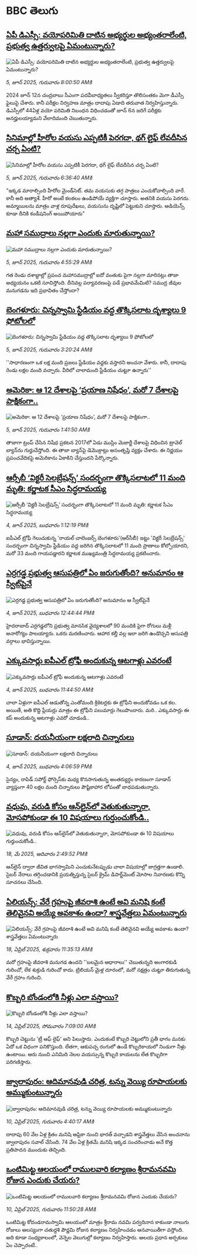 # BBC తెలుగు## [ఏపీ డిఎస్సీ: వయోపరిమితి దాటిన అభ్యర్థుల అభ్యంతరాలేంటి, ప్రభుత్వ ఉత్తర్వులపై ఏమంటున్నారు?](https://www.bbc.com/telugu/articles/cx2j1ky9gd6o?at_campaign=githubrss)![ఏపీ డిఎస్సీ: వయోపరిమితి దాటిన అభ్యర్థుల అభ్యంతరాలేంటి, ప్రభుత్వ ఉత్తర్వులపై ఏమంటున్నారు?](https://ichef.bbci.co.uk/ace/standard/240/cpsprodpb/adab/live/894d9990-4162-11f0-bace-e1270fc31f5e.jpg)_5, జూన్ 2025, గురువారం 8:00:50 AMకి_2024 జూన్‌ 12న చంద్రబాబు సీఎంగా పదవీబాధ్యతలు స్వీకరిస్తూ  తొలిసంతకం మెగా డీఎస్సీ  ఫైలుపై చేశారు. కానీ పరీక్షల నిర్వహణ మాత్రం దాదాపు ఏడాది తరువాత నిర్వహిస్తున్నారు. డిఎస్సీలో 44ఏళ్ల వయో పరిమితి నిబంధన విధించడంతో  జూన్‌ 6న జరిగే పరీక్షకు అనర్హులయ్యామని వేలాదిమంది చెబుతున్నారు.## [సినిమాల్లో హీరోల వయసు ఎప్పటికీ పెరగదా, థగ్ లైఫ్ లేవదీసిన చర్చ ఏంటి?](https://www.bbc.com/telugu/articles/cdd2p2pe0y9o?at_campaign=githubrss)![సినిమాల్లో హీరోల వయసు ఎప్పటికీ పెరగదా, థగ్ లైఫ్ లేవదీసిన చర్చ ఏంటి?](https://ichef.bbci.co.uk/ace/standard/240/cpsprodpb/35f5/live/02cadec0-41d3-11f0-b6e6-4ddb91039da1.jpg)_5, జూన్ 2025, గురువారం 6:36:40 AMకి_"ఇక్కడ మారాల్సింది  హీరోల మైండ్‌సెట్. తమ వయసుకు తగ్గ పాత్రలు ఎంచుకోవాల్సింది వారే. కానీ అది అత్యాశే. హీరో అంటే కలకలం ఉండిపోయే వ్యక్తిగా చూస్తారు. అతనికి వయసు పెరగదు. అమ్మాయిలను మాత్రం వాళ్ల రూపురేఖలు, వయసును దృష్టిలో పెట్టుకుని చూస్తారు. ఆడియెన్స్ కూడా దీనికి కండీషనింగ్ అయిపోయారు"## [మహా సముద్రాలు నల్లగా ఎందుకు  మారుతున్నాయి?](https://www.bbc.com/telugu/articles/c753kzn27d5o?at_campaign=githubrss)![మహా సముద్రాలు నల్లగా ఎందుకు  మారుతున్నాయి?](https://ichef.bbci.co.uk/ace/standard/240/cpsprodpb/fd90/live/138b5610-402d-11f0-b6e6-4ddb91039da1.jpg)_5, జూన్ 2025, గురువారం 4:55:29 AMకి_గత రెండు దశాబ్దాల్లో ప్రపంచ మహాసముద్రాల్లో ఐదో వంతుకు పైగా నల్లగా మారినట్లు తాజా అధ్యయనం ఒకటి  సూచిస్తోంది.  దీనివల్ల పర్యావరణంపై పడే ప్రభావమేమిటి? సముద్ర జీవుల మనుగడను ఇది ప్రభావితం చేస్తోందా?## [బెంగళూరు: చిన్నస్వామి స్టేడియం వద్ద తొక్కిసలాట దృశ్యాలు  9 ఫోటోలలో ](https://www.bbc.com/telugu/articles/czr828yk5m5o?at_campaign=githubrss)![బెంగళూరు: చిన్నస్వామి స్టేడియం వద్ద తొక్కిసలాట దృశ్యాలు  9 ఫోటోలలో ](https://ichef.bbci.co.uk/ace/standard/240/cpsprodpb/9ffa/live/c08db0d0-41b6-11f0-8b6d-b9754fa10cb7.jpg)_5, జూన్ 2025, గురువారం 3:20:24 AMకి_''సాధారణంగా ఒక లక్ష మంది ప్రజలు స్టేడియం వద్దకు వస్తారని అంచనా వేశారు. కానీ, దాదాపు రెండు లక్షల మంది వచ్చారు. వీరిలో చాలామంది స్టేడియం చుట్టూ ఉన్నారు''## [ అమెరికా: ఆ 12 దేశాలపై ‘ప్రయాణ నిషేధం’, మరో 7 దేశాలపై పాక్షికంగా..](https://www.bbc.com/telugu/articles/cn05pwgk9e3o?at_campaign=githubrss)![ అమెరికా: ఆ 12 దేశాలపై ‘ప్రయాణ నిషేధం’, మరో 7 దేశాలపై పాక్షికంగా..](https://ichef.bbci.co.uk/ace/standard/240/cpsprodpb/8a75/live/6e6676e0-41aa-11f0-8a87-f3c9aec62f5e.jpg)_5, జూన్ 2025, గురువారం 1:41:50 AMకి_తాజాగా ట్రంప్ చేసిన నిషేధ ప్రకటన 2017లో ఏడు ముస్లిం మెజార్టీ దేశాలపై విధించిన ట్రావెల్ బ్యాన్‌ను గుర్తుచేస్తోంది. ఈ తాజా బ్యాన్‌పై డెమొక్రాట్లు అసంతృప్తి వ్యక్తం చేశారు. ఈ నిర్ణయం ప్రపంచవేదికపై అమెరికాను ఏకాకిని చేస్తుందని పేర్కొన్నారు.## [ఆర్సీబీ ‘విక్టరీ సెలబ్రేషన్స్’ సందర్భంగా తొక్కిసలాటలో 11 మంది మృతి: కర్ణాటక సీఎం సిద్ధరామయ్య](https://www.bbc.com/telugu/articles/cq85w8gpe03o?at_campaign=githubrss)![ఆర్సీబీ ‘విక్టరీ సెలబ్రేషన్స్’ సందర్భంగా తొక్కిసలాటలో 11 మంది మృతి: కర్ణాటక సీఎం సిద్ధరామయ్య](https://ichef.bbci.co.uk/ace/standard/240/cpsprodpb/c453/live/504d1cc0-4152-11f0-a8f8-fd544bcd141d.jpg)_4, జూన్ 2025, బుధవారం 1:12:19 PMకి_ఐపీఎల్ ట్రోఫీ గెలుచుకున్న 'రాయల్ చాలెంజర్స్ బెంగళూరు'(ఆర్‌సీబీ) జట్టు 'విక్టరీ సెలబ్రేషన్స్' సందర్భంగా చిన్నస్వామి స్టేడియం వద్ద జరిగిన తొక్కిసలాటలో 11 మంది ప్రాణాలు కోల్పోయారని, మరో 33 మంది గాయపడ్డారని కర్ణాటక ముఖ్యమంత్రి సిద్ధరామయ్య ప్రకటించారు.## [ఎర్రగడ్డ ప్రభుత్వ ఆసుపత్రిలో ఏం జరుగుతోంది? అనుమానం ఆ స్వీట్‌పైనే](https://www.bbc.com/telugu/articles/cj09v0m01r6o?at_campaign=githubrss)![ఎర్రగడ్డ ప్రభుత్వ ఆసుపత్రిలో ఏం జరుగుతోంది? అనుమానం ఆ స్వీట్‌పైనే](https://ichef.bbci.co.uk/ace/standard/240/cpsprodpb/028e/live/268670f0-4141-11f0-8a46-a5d782130fea.jpg)_4, జూన్ 2025, బుధవారం 12:44:44 PMకి_హైదరాబాద్ ఎర్రగడ్డలోని ప్రభుత్వ మానసిక వైద్యశాలలో 90 మందికి పైగా రోగులు మళ్లీ అనారోగ్యం పాలయ్యారు. ఒకరు మరణించారు. ఆహార కల్తీ వల్ల ఇలా జరిగి ఉండొచ్చని ఆసుపత్రి వర్గాలు భావిస్తున్నాయి.## [ఎక్కువసార్లు ఐపీఎల్ ట్రోఫీ అందుకున్న ఆటగాళ్లు ఎవరంటే](https://www.bbc.com/telugu/articles/cx2e9wgmw18o?at_campaign=githubrss)![ఎక్కువసార్లు ఐపీఎల్ ట్రోఫీ అందుకున్న ఆటగాళ్లు ఎవరంటే](https://ichef.bbci.co.uk/ace/standard/240/cpsprodpb/ee26/live/e81e4fc0-4138-11f0-8e42-017b7d3c29c6.png)_4, జూన్ 2025, బుధవారం 11:44:50 AMకి_చాలా ఏళ్లుగా ఐపీఎల్ ఆడుతోన్న ఎంతోమంది క్రికెటర్లకు ఈ ట్రోఫీని అందుకోవడం ఒక కల. అయితే, అతి కొద్ది ప్లేయర్లు మాత్రం ఈ ట్రోఫీని పలుమార్లు గెలుపొందారు. మరి.. ఎక్కువసార్లు ఈ కప్ అందుకున్న ఆటగాళ్లు ఎవరో చూడండి..## [సూడాన్: దయనీయంగా లక్షలాది చిన్నారులు](https://www.bbc.com/telugu/articles/cn05p3lk4e3o?at_campaign=githubrss)![సూడాన్: దయనీయంగా లక్షలాది చిన్నారులు](https://ichef.bbci.co.uk/ace/standard/240/cpsprodpb/cea6/live/0df266d0-4159-11f0-b6e6-4ddb91039da1.png)_4, జూన్ 2025, బుధవారం 4:06:59 PMకి_సైన్యం, రాపిడ్ సపోర్ట్ ఫోర్సెస్‌కు మధ్య కొనసాగుతున్న అంతర్యుర్ధం కారణంగా సూడాన్ వ్యాప్తంగా 40 లక్షల మంది చిన్నారులు పౌష్టికాహార లోపంతో బాధపడుతున్నారు.## [వధువు, వరుడి కోసం ఆన్‌లైన్‌లో వెతుకుతున్నారా, మోసపోకుండా ఈ 10 విషయాలు గుర్తుంచుకోండి..](https://www.bbc.com/telugu/articles/c5yrny82136o?at_campaign=githubrss)![వధువు, వరుడి కోసం ఆన్‌లైన్‌లో వెతుకుతున్నారా, మోసపోకుండా ఈ 10 విషయాలు గుర్తుంచుకోండి..](https://ichef.bbci.co.uk/ace/standard/240/cpsprodpb/74cc/live/3f04f8a0-28fe-11f0-8c66-ebf25fc2cfef.jpg)_18, మే 2025, ఆదివారం 2:49:52 PMకి_ఆన్‌లైన్ ద్వారా జీవిత భాగస్వామిని ఎంచుకునేటప్పుడు చాలా విషయాల్లో జాగ్రత్తగా ఉండాలి. సైబర్ నేరాలు తగ్గించడానికి ప్రయత్నిస్తున్న సైబర్ క్రైమ్ డిపార్ట్‌మెంట్ మోసాల నివారణకు కొన్ని సూచనలు చేసింది.## [ఏలియన్స్: వేరే గ్రహంపై జీవరాశి ఉంటే అవి మనిషి కంటే తెలివైనవి అయ్యే అవకాశం ఉందా? శాస్త్రవేత్తలు ఏమంటున్నారు](https://www.bbc.com/telugu/articles/cn7xelz1r85o?at_campaign=githubrss)![ఏలియన్స్: వేరే గ్రహంపై జీవరాశి ఉంటే అవి మనిషి కంటే తెలివైనవి అయ్యే అవకాశం ఉందా? శాస్త్రవేత్తలు ఏమంటున్నారు](https://ichef.bbci.co.uk/ace/standard/240/cpsprodpb/b07b/live/a29a56f0-1b9b-11f0-a455-cf1d5f751d2f.png)_18, ఏప్రిల్ 2025, శుక్రవారం 11:35:13 AMకి_మరో గ్రహంపై జీవరాశి మనుగడ ఉందని ''బలమైన ఆధారాలు'' చెబుతున్నది అంగారకుడి గురించో, లేక శుక్రుడి గురించో కాదు. ట్రిలియన్ మైళ్ల దూరంలో, మరో నక్షత్రం చుట్టూ తిరుగుతున్న వేరే గ్రహం గురించి.## [కొబ్బరి బోండంలోకి నీళ్లు ఎలా వస్తాయి?](https://www.bbc.com/telugu/articles/czjn4mzxxy8o?at_campaign=githubrss)![కొబ్బరి బోండంలోకి నీళ్లు ఎలా వస్తాయి?](https://ichef.bbci.co.uk/ace/standard/240/cpsprodpb/46c5/live/684a55e0-18fd-11f0-8b11-7756b7b808cc.jpg)_14, ఏప్రిల్ 2025, సోమవారం 7:09:00 AMకి_కొబ్బరి చెట్టును 'ట్రీ ఆఫ్ లైఫ్' అని పిలుస్తారు. ఎందుకంటే కొబ్బరి చెట్టులోని ప్రతీ భాగం మనకు ఏదో ఒక విధంగా పనికొస్తుంది. లేతగా, ఆకుపచ్చ రంగులో ఉండే కొబ్బరికాయలో నిండుగా నీళ్లు ఉంటాయి. ఆరు నుంచి ఎనిమిది నెలల వయస్సున్న కొబ్బరి కాయలను లేత కొబ్బరిగా పరిగణిస్తారు.## [జ్వాలాపురం: ఆదిమానవుడి చరిత్ర, టన్ను వెయ్యి రూపాయలకు అమ్ముకుంటున్నారు ](https://www.bbc.com/telugu/articles/creqqnwdd5qo?at_campaign=githubrss)![జ్వాలాపురం: ఆదిమానవుడి చరిత్ర, టన్ను వెయ్యి రూపాయలకు అమ్ముకుంటున్నారు ](https://ichef.bbci.co.uk/ace/standard/240/cpsprodpb/765e/live/b472e2d0-15b4-11f0-842b-a7355694993d.jpg)_10, ఏప్రిల్ 2025, గురువారం 4:40:17 AMకి_దాదాపు 60 వేల ఏళ్ల క్రితం మనిషి ఆఫ్రికా నుంచి భారత్ వచ్చాడని శాస్త్రవేత్తలు వేసిన అంచనాను జ్వాలాపురం సవాల్ చేసింది. 74 వేల ఏళ్ల క్రితమే మనిషి ఇక్కడ సంచరించాడు అనే కొత్త ప్రతిపాదన ముందుకు తెచ్చింది.## [ఒంటిమిట్ట ఆలయంలో రాములవారి కల్యాణం శ్రీరామనవమి రోజున ఎందుకు చేయరు?](https://www.bbc.com/telugu/articles/ce822j5e465o?at_campaign=githubrss)![ఒంటిమిట్ట ఆలయంలో రాములవారి కల్యాణం శ్రీరామనవమి రోజున ఎందుకు చేయరు?](https://ichef.bbci.co.uk/ace/standard/240/cpsprodpb/fed5/live/25534d40-1601-11f0-b58a-6113af226972.jpg)_10, ఏప్రిల్ 2025, గురువారం 11:50:28 AMకి_ఒంటిమిట్ట కోదండరామస్వామి ఆలయంలో మాత్రం శ్రీరామ నవమి పర్వదినాన కాకుండా నాలుగు రోజులు ఆలస్యంగా చతుర్దశి పౌర్ణమి రోజున కల్యాణం నిర్వహించడం ఆనవాయితీగా వస్తోంది. అది కూడా సంధ్యకాలంలో, వెన్నెల వెలుగుల్లో కల్యాణం నిర్వహిస్తారు. ఆలయ ప్రధాన అర్చకులు ఏం చెప్పారంటే..